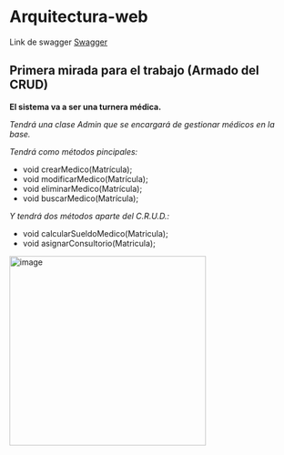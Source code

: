 # Arquitectura-web

Link de swagger [Swagger](https://petstore.swagger.io/?displayOperationId=1#/)

## Primera mirada para el trabajo (Armado del CRUD) 

**El sistema va a ser una turnera médica.**

_Tendrá una clase Admin que se encargará de gestionar médicos en la base._

_Tendrá como métodos pincipales:_

* void crearMedico(Matrícula);
* void modificarMedico(Matrícula);
* void eliminarMedico(Matrícula);
* void buscarMedico(Matrícula);

_Y tendrá dos métodos aparte del C.R.U.D.:_

* void calcularSueldoMedico(Matricula);
* void asignarConsultorio(Matricula);


<img width="345" height="333" alt="image" src="https://github.com/user-attachments/assets/6d9869f7-46c7-4817-93a6-b1e64fd5dd39" />
